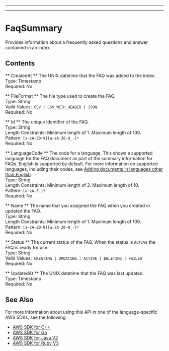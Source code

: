 --------

--------

# FaqSummary<a name="API_FaqSummary"></a>

Provides information about a frequently asked questions and answer contained in an index\.

## Contents<a name="API_FaqSummary_Contents"></a>

 ** CreatedAt **   <a name="Kendra-Type-FaqSummary-CreatedAt"></a>
The UNIX datetime that the FAQ was added to the index\.  
Type: Timestamp  
Required: No

 ** FileFormat **   <a name="Kendra-Type-FaqSummary-FileFormat"></a>
The file type used to create the FAQ\.   
Type: String  
Valid Values:` CSV | CSV_WITH_HEADER | JSON`   
Required: No

 ** Id **   <a name="Kendra-Type-FaqSummary-Id"></a>
The unique identifier of the FAQ\.  
Type: String  
Length Constraints: Minimum length of 1\. Maximum length of 100\.  
Pattern: `[a-zA-Z0-9][a-zA-Z0-9_-]*`   
Required: No

 ** LanguageCode **   <a name="Kendra-Type-FaqSummary-LanguageCode"></a>
The code for a language\. This shows a supported language for the FAQ document as part of the summary information for FAQs\. English is supported by default\. For more information on supported languages, including their codes, see [Adding documents in languages other than English](https://docs.aws.amazon.com/kendra/latest/dg/in-adding-languages.html)\.  
Type: String  
Length Constraints: Minimum length of 2\. Maximum length of 10\.  
Pattern: `[a-zA-Z-]*`   
Required: No

 ** Name **   <a name="Kendra-Type-FaqSummary-Name"></a>
The name that you assigned the FAQ when you created or updated the FAQ\.  
Type: String  
Length Constraints: Minimum length of 1\. Maximum length of 100\.  
Pattern: `[a-zA-Z0-9][a-zA-Z0-9_-]*`   
Required: No

 ** Status **   <a name="Kendra-Type-FaqSummary-Status"></a>
The current status of the FAQ\. When the status is `ACTIVE` the FAQ is ready for use\.  
Type: String  
Valid Values:` CREATING | UPDATING | ACTIVE | DELETING | FAILED`   
Required: No

 ** UpdatedAt **   <a name="Kendra-Type-FaqSummary-UpdatedAt"></a>
The UNIX datetime that the FAQ was last updated\.  
Type: Timestamp  
Required: No

## See Also<a name="API_FaqSummary_SeeAlso"></a>

For more information about using this API in one of the language\-specific AWS SDKs, see the following:
+  [AWS SDK for C\+\+](https://docs.aws.amazon.com/goto/SdkForCpp/kendra-2019-02-03/FaqSummary) 
+  [AWS SDK for Go](https://docs.aws.amazon.com/goto/SdkForGoV1/kendra-2019-02-03/FaqSummary) 
+  [AWS SDK for Java V2](https://docs.aws.amazon.com/goto/SdkForJavaV2/kendra-2019-02-03/FaqSummary) 
+  [AWS SDK for Ruby V3](https://docs.aws.amazon.com/goto/SdkForRubyV3/kendra-2019-02-03/FaqSummary) 